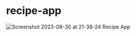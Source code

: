 # recipe-app
![Screenshot 2023-08-30 at 21-38-24 Recipe App](https://github.com/samirzjadhav/recipe-app/assets/102903265/62b8b7de-d525-424c-87c6-b25a83404b5b)
